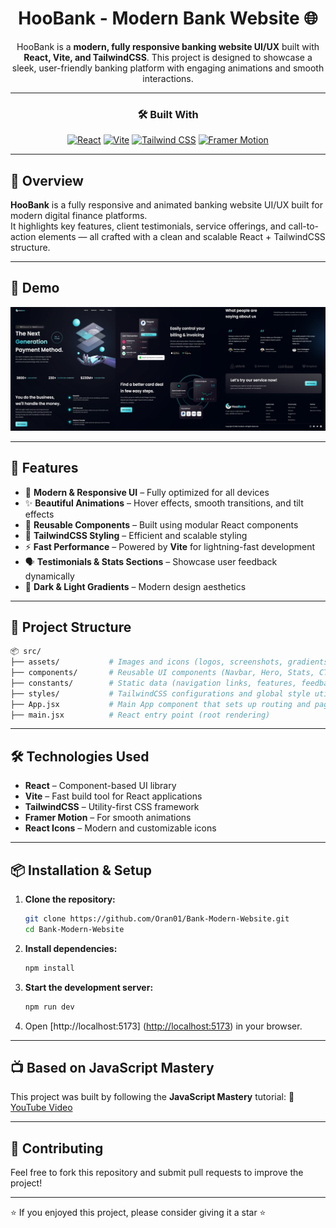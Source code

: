 <div align="center">

# HooBank - Modern Bank Website 🌐

HooBank is a **modern, fully responsive banking website UI/UX** built with **React, Vite, and TailwindCSS**. This project is designed to showcase a sleek, user-friendly banking platform with engaging animations and smooth interactions.

</div>

---

<div align="center">

### 🛠 Built With

[![React](https://img.shields.io/badge/React-20232A?style=for-the-badge&logo=react&logoColor=61DAFB)](https://react.dev/)
[![Vite](https://img.shields.io/badge/Vite-646CFF?style=for-the-badge&logo=vite&logoColor=white)](https://vitejs.dev/)
[![Tailwind CSS](https://img.shields.io/badge/Tailwind_CSS-06B6D4?style=for-the-badge&logo=tailwindcss&logoColor=white)](https://tailwindcss.com/)
[![Framer Motion](https://img.shields.io/badge/Framer_Motion-EF476F?style=for-the-badge&logo=framer&logoColor=white)](https://www.framer.com/motion/)

</div>

---

## 🧠 Overview

**HooBank** is a fully responsive and animated banking website UI/UX built for modern digital finance platforms.  
It highlights key features, client testimonials, service offerings, and call-to-action elements — all crafted with a clean and scalable React + TailwindCSS structure.

---

## 📸 Demo

![HooBank Demo](src/assets/demo-screenshot.png)

---

## 🚀 Features

- 📱 **Modern & Responsive UI** – Fully optimized for all devices
- ✨ **Beautiful Animations** – Hover effects, smooth transitions, and tilt effects
- 🧩 **Reusable Components** – Built using modular React components
- 🎨 **TailwindCSS Styling** – Efficient and scalable styling
- ⚡ **Fast Performance** – Powered by **Vite** for lightning-fast development
- 🗣️ **Testimonials & Stats Sections** – Showcase user feedback dynamically
- 🎨 **Dark & Light Gradients** – Modern design aesthetics

---

## 📂 Project Structure

```bash
📦 src/
├── assets/           # Images and icons (logos, screenshots, gradients)
├── components/       # Reusable UI components (Navbar, Hero, Stats, CTA, etc.)
├── constants/        # Static data (navigation links, features, feedbacks, stats, social links)
├── styles/           # TailwindCSS configurations and global style utilities
├── App.jsx           # Main App component that sets up routing and page structure
├── main.jsx          # React entry point (root rendering)
```

---

## 🛠️ Technologies Used

- **React** – Component-based UI library
- **Vite** – Fast build tool for React applications
- **TailwindCSS** – Utility-first CSS framework
- **Framer Motion** – For smooth animations
- **React Icons** – Modern and customizable icons

---

## 📦 Installation & Setup

1. **Clone the repository:**

   ```sh
   git clone https://github.com/Oran01/Bank-Modern-Website.git
   cd Bank-Modern-Website

   ```

2. **Install dependencies:**

   ```sh
   npm install
   ```

3. **Start the development server:**

   ```sh
   npm run dev
   ```

4. Open [http://localhost:5173] (<http://localhost:5173>) in your browser.

---

## 📺 Based on JavaScript Mastery

This project was built by following the **JavaScript Mastery** tutorial:
🔗 [YouTube Video](https://www.youtube.com/watch?v=_oO4Qi5aVZs&t=8005s)

---

## 🤝 Contributing

Feel free to fork this repository and submit pull requests to improve the project!

---

⭐ If you enjoyed this project, please consider giving it a star ⭐
